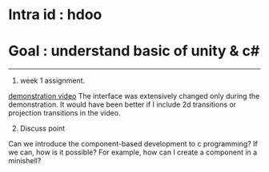 # Intra id	:	hdoo
# Goal		:	understand basic of unity & c#

----------
1. week 1 assignment.

[demonstration video](https://youtu.be/LLRVsn7EWJ0)
The interface was extensively changed only during the demonstration.
It would have been better if I include 2d transitions or projection transitions in the video.

2. Discuss point

Can we introduce the component-based development to c programming? If we can, how is it possible? For example, how can I create a component in a minishell?

